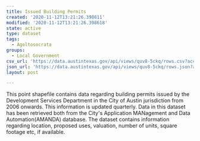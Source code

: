```yaml
---
title: Issued Building Permits
created: '2020-11-12T13:21:26.398611'
modified: '2020-11-12T13:21:26.398618'
state: active
type: dataset
tags:
  - Agoltosocrata
groups:
  - Local Government
csv_url: 'https://data.austintexas.gov/api/views/quv8-5ckq/rows.csv?accessType=DOWNLOAD'
json_url: 'https://data.austintexas.gov/api/views/quv8-5ckq/rows.json?accessType=DOWNLOAD'
layout: post

---
```

This point shapefile contains data regarding building permits issued by the Development Services Department in the City of Austin jurisdiction from 2006 onwards. This information is updated quarterly. Data in this dataset has been retrieved both from the City's Application MANagement and Data Automation(AMANDA) database. The dataset contains information regarding location, proposed uses, valuation, number of units, square footage etc, if available.
